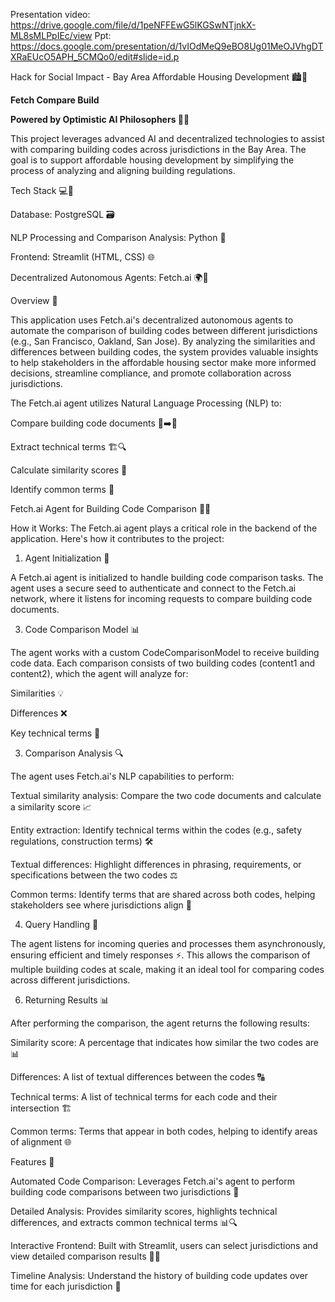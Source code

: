 Presentation video: https://drive.google.com/file/d/1peNFFEwG5lKGSwNTjnkX-ML8sMLPpIEc/view
Ppt: https://docs.google.com/presentation/d/1vIOdMeQ9eBO8Ug01MeOJVhgDTXRaEUcO5APH_5CMQo0/edit#slide=id.p

Hack for Social Impact - Bay Area Affordable Housing Development 🏙️🏡

**Fetch Compare Build**

**Powered by Optimistic AI Philosophers 🤖✨**


This project leverages advanced AI and decentralized technologies to assist with comparing building codes across jurisdictions in the Bay Area. The goal is to support affordable housing development by simplifying the process of analyzing and aligning building regulations.

Tech Stack 💻🔧

Database: PostgreSQL 🗃️

NLP Processing and Comparison Analysis: Python 🐍

Frontend: Streamlit (HTML, CSS) 🌐

Decentralized Autonomous Agents: Fetch.ai 🌍🤖

Overview 🌟

This application uses Fetch.ai's decentralized autonomous agents to automate the comparison of building codes between different jurisdictions (e.g., San Francisco, Oakland, San Jose). By analyzing the similarities and differences between building codes, the system provides valuable insights to help stakeholders in the affordable housing sector make more informed decisions, streamline compliance, and promote collaboration across jurisdictions.

The Fetch.ai agent utilizes Natural Language Processing (NLP) to:

Compare building code documents 📜➡️📜

Extract technical terms 🏗️🔍

Calculate similarity scores 🔢

Identify common terms 💬

Fetch.ai Agent for Building Code Comparison 🧠🤝

How it Works:
The Fetch.ai agent plays a critical role in the backend of the application. Here's how it contributes to the project:

1. Agent Initialization 🔑

A Fetch.ai agent is initialized to handle building code comparison tasks. The agent uses a secure seed to authenticate and connect to the Fetch.ai network, where it listens for incoming requests to compare building code documents.

3. Code Comparison Model 📊
   
The agent works with a custom CodeComparisonModel to receive building code data. Each comparison consists of two building codes (content1 and content2), which the agent will analyze for:

Similarities 💡

Differences ❌

Key technical terms 🔑

3. Comparison Analysis 🔍

The agent uses Fetch.ai's NLP capabilities to perform:

Textual similarity analysis: Compare the two code documents and calculate a similarity score 📈

Entity extraction: Identify technical terms within the codes (e.g., safety regulations, construction terms) 🛠️

Textual differences: Highlight differences in phrasing, requirements, or specifications between the two codes ⚖️

Common terms: Identify terms that are shared across both codes, helping stakeholders see where jurisdictions align 🤝

4. Query Handling 📨

The agent listens for incoming queries and processes them asynchronously, ensuring efficient and timely responses ⚡. This allows the comparison of multiple building codes at scale, making it an ideal tool for comparing codes across different jurisdictions.

6. Returning Results 📊
   
After performing the comparison, the agent returns the following results:

Similarity score: A percentage that indicates how similar the two codes are 📊

Differences: A list of textual differences between the codes 🔠

Technical terms: A list of technical terms for each code and their intersection 🏗️

Common terms: Terms that appear in both codes, helping to identify areas of alignment 🌐

Features 🚀

Automated Code Comparison: Leverages Fetch.ai's agent to perform building code comparisons between two jurisdictions 🔄

Detailed Analysis: Provides similarity scores, highlights technical differences, and extracts common technical terms 📊🔍

Interactive Frontend: Built with Streamlit, users can select jurisdictions and view detailed comparison results 🔎📑

Timeline Analysis: Understand the history of building code updates over time for each jurisdiction 📅

